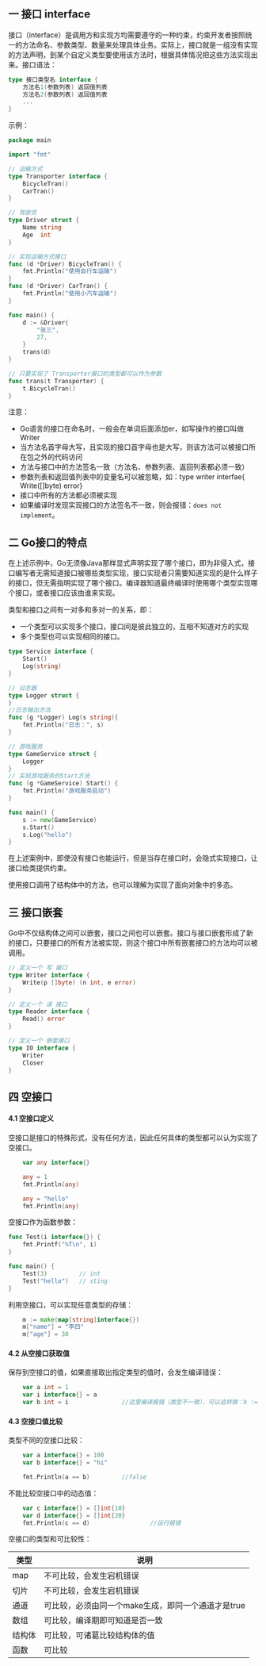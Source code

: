 ## 一 接口 interface

接口（interface）是调用方和实现方均需要遵守的一种约束，约束开发者按照统一的方法命名、参数类型、数量来处理具体业务。实际上，接口就是一组没有实现的方法声明，到某个自定义类型要使用该方法时，根据具体情况把这些方法实现出来。接口语法：  
```go
type 接口类型名 interface {
	方法名1(参数列表) 返回值列表
	方法名2(参数列表) 返回值列表
	...
}
```

示例：
```go
package main

import "fmt"

// 运输方式
type Transporter interface {
	BicycleTran()
	CarTran()
}

// 驾驶员
type Driver struct {
	Name string
	Age  int
}

// 实现运输方式接口
func (d *Driver) BicycleTran() {
	fmt.Println("使用自行车运输")
}
func (d *Driver) CarTran() {
	fmt.Println("使用小汽车运输")
}

func main() {
	d := &Driver{
		"张三",
		27,
	}
	trans(d)
}

// 只要实现了 Transporter接口的类型都可以作为参数
func trans(t Transporter) {
	t.BicycleTran()
}

```

注意：
- Go语言的接口在命名时，一般会在单词后面添加er，如写操作的接口叫做Writer
- 当方法名首字母大写，且实现的接口首字母也是大写，则该方法可以被接口所在包之外的代码访问
- 方法与接口中的方法签名一致（方法名、参数列表、返回列表都必须一致）
- 参数列表和返回值列表中的变量名可以被忽略，如：type writer interfae{ Write([]byte) error}
- 接口中所有的方法都必须被实现
- 如果编译时发现实现接口的方法签名不一致，则会报错：` does not implement `。  

## 二 Go接口的特点

在上述示例中，Go无须像Java那样显式声明实现了哪个接口，即为非侵入式，接口编写者无需知道接口被哪些类型实现，接口实现者只需要知道实现的是什么样子的接口，但无需指明实现了哪个接口。编译器知道最终编译时使用哪个类型实现哪个接口，或者接口应该由谁来实现。  

类型和接口之间有一对多和多对一的关系，即：
- 一个类型可以实现多个接口，接口间是彼此独立的，互相不知道对方的实现
- 多个类型也可以实现相同的接口。   


```go
type Service interface {
	Start()
	Log(string)
}

// 日志器
type Logger struct {
}
//日志输出方法
func (g *Logger) Log(s string){
	fmt.Println("日志：", s)
}

// 游戏服务
type GameService struct {
	Logger
}
// 实现游戏服务的Start方法
func (g *GameService) Start() {
	fmt.Println("游戏服务启动")
}

func main() {
	s := new(GameService)
	s.Start()
	s.Log("hello")
}
```

在上述案例中，即使没有接口也能运行，但是当存在接口时，会隐式实现接口，让接口给类提供约束。


使用接口调用了结构体中的方法，也可以理解为实现了面向对象中的多态。  

## 三 接口嵌套

Go中不仅结构体之间可以嵌套，接口之间也可以嵌套。接口与接口嵌套形成了新的接口，只要接口的所有方法被实现，则这个接口中所有嵌套接口的方法均可以被调用。  

```go
// 定义一个 写 接口
type Writer interface {
	Write(p []byte) (n int, e error)
}

// 定义一个 读 接口
type Reader interface {
	Read() error
}

// 定义一个 嵌套接口
type IO interface {
	Writer
	Closer
}
```

## 四 空接口

#### 4.1 空接口定义

空接口是接口的特殊形式，没有任何方法，因此任何具体的类型都可以认为实现了空接口。

```go
	var any interface{}

	any = 1
	fmt.Println(any)

	any = "hello"
	fmt.Println(any)
```

空接口作为函数参数：
```go
func Test(i interface{}) {
	fmt.Printf("%T\n", i)
}

func main() {
	Test(3)			// int
	Test("hello")	// sting
}
```

利用空接口，可以实现任意类型的存储：
```go
	m := make(map[string]interface{})
	m["name"] = "李四"
	m["age"] = 30	
```

#### 4.2 从空接口获取值

保存到空接口的值，如果直接取出指定类型的值时，会发生编译错误：
```go
	var a int = 1
	var i interface{} = a
	var b int = i				//这里编译报错（类型不一致），可以这样做：b := i
```

#### 4.3 空接口值比较

类型不同的空接口比较：
```go
	var a interface{} = 100
	var b interface{} = "hi"

	fmt.Println(a == b)			//false
```

不能比较空接口中的动态值：
```go
	var c interface{} = []int{10}
	var d interface{} = []int{20}
	fmt.Println(c == d)					//运行报错
```

空接口的类型和可比较性：

| 类型 | 说明 |
| ---- | ---- |
| map | 不可比较，会发生宕机错误 |
| 切片 | 不可比较，会发生宕机错误 |
| 通道 | 可比较，必须由同一个make生成，即同一个通道才是true |
| 数组 | 可比较，编译期即可知道是否一致 |
| 结构体 | 可比较，可诸葛比较结构体的值 |
| 函数 | 可比较 |